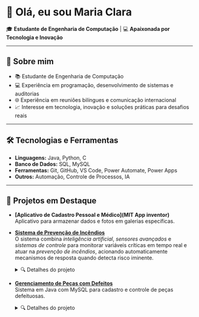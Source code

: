 # 👋 Olá, eu sou Maria Clara   

🎓 **Estudante de Engenharia de Computação** | 💻 **Apaixonada por Tecnologia e Inovação**  

---

## 🚀 Sobre mim  
- 📚 Estudante de Engenharia de Computação  
- 💻 Experiência em programação, desenvolvimento de sistemas e auditorias  
- 🌐 Experiência em reuniões bilíngues e comunicação internacional  
- 📈 Interesse em tecnologia, inovação e soluções práticas para desafios reais  

---

## 🛠️ Tecnologias e Ferramentas  
- **Linguagens:** Java, Python, C
- **Banco de Dados:** SQL, MySQL
- **Ferramentas:** Git, GitHub, VS Code, Power Automate, Power Apps
- **Outros:** Automação, Controle de Processos, IA  

---

## 📂 Projetos em Destaque  
- **[Aplicativo de Cadastro Pessoal e Médico](MIT App inventor)**  
  Aplicativo para armazenar dados e fotos em galerias específicas.  

- **[Sistema de Prevenção de Incêndios](https://www.linkedin.com/posts/maria-clara-morgado-couto-2856a5279_cidadesinteligentes-tecnologia-inteligenciaartificial-activity-7264791442370285569-ZEK-?utm_source=share&utm_medium=member_desktop&rcm=ACoAAEPpZUUBKDAiTuxCr9-OfvWK_lfP3doYwp8)**  
      O sistema combina *inteligência artificial*, *sensores avançados* e *sistemas de controle* para monitorar variáveis críticas em tempo real e atuar na *prevenção de incêndios*, acionando automaticamente mecanismos de resposta quando detecta risco iminente.  

  <details>
    <summary>🔍 Detalhes do projeto</summary>
  
    **Tecnologias e recursos utilizados:**  
    - Sensores de **temperatura**, **umidade**, **gás** e **chama** para monitoramento contínuo  
    - **IA** para análise de dados e detecção de padrões de risco  
    - Integração com **página web** para visualização em tempo real  
    - **Sistema de controle PI** para acionar bomba de água automaticamente em caso de risco  

    **Principais objetivos:**  
    - 🌐 Criar uma solução inovadora para **cidades inteligentes**  
    - 🔥 Prevenir desastres com resposta rápida e automatizada  
    - 🤖 Integrar **IA e automação** para maior eficiência e segurança  
  </details>


- **[Gerenciamento de Peças com Defeitos](https://www.linkedin.com/posts/maria-clara-morgado-couto-2856a5279_java-poo-mysql-activity-7305729747643199488-idtj?utm_source=share&utm_medium=member_desktop&rcm=ACoAAEPpZUUBKDAiTuxCr9-OfvWK_lfP3doYwp8)**  
  Sistema em Java com MySQL para cadastro e controle de peças defeituosas.  

  <details>
    <summary>🔍 Detalhes do projeto</summary>

    **Tecnologias utilizadas:**  
    - Java com Programação Orientada a Objetos (P.O.O.)  
    - MySQL para gerenciamento do banco de dados  
    - Interface gráfica para uso intuitivo  

    **Objetivos do sistema:**  
    - 📦 Registrar defeitos de forma estruturada, evitando perda de informações  
    - 📊 Padronizar e centralizar dados para análise e rastreabilidade  
    - ⚡ Agilizar a tomada de decisão na linha de produção com informações organizadas  

    **Resultados:**  
    Reforço de conhecimentos em desenvolvimento de software, integração com banco de dados e aplicação da tecnologia para otimizar processos industriais.  

  </details>
